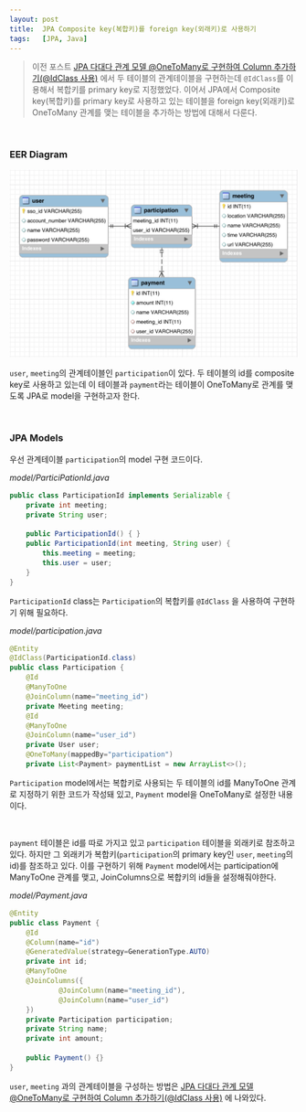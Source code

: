 ```yaml
---
layout: post
title:  JPA Composite key(복합키)를 foreign key(외래키)로 사용하기
tags:   [JPA, Java]
---
```


> 이전 포스트 [JPA 다대다 관계 모델 @OneToMany로 구현하여 Column 추가하기(@IdClass 사용)](https://cjh5414.github.io/jpa-manytomany-relationship-with-@onetomany-and-compositekey/) 에서 두 테이블의 관계테이블을 구현하는데 `@IdClass`를 이용해서 복합키를 primary key로 지정했었다. 이어서 JPA에서 Composite key(복합키)를 primary key로 사용하고 있는 테이블을 foreign key(외래키)로 OneToMany 관계를 맺는 테이블을 추가하는 방법에 대해서 다룬다.  

<br/>  

### EER Diagram  

![diagram](/images/jpa-composite-foreign/diagram.png)  

`user`, `meeting`의 관계테이블인 `participation`이 있다. 두 테이블의 id를 composite key로 사용하고 있는데 이 테이블과 `payment`라는 테이블이 OneToMany로 관계를 맺도록 JPA로 model을 구현하고자 한다.  

<br/>  

### JPA Models  

우선 관계테이블 `participation`의 model 구현 코드이다.  

_model/ParticiPationId.java_   

```java
public class ParticipationId implements Serializable {
    private int meeting;
    private String user;

    public ParticipationId() { }
    public ParticipationId(int meeting, String user) {
        this.meeting = meeting;
        this.user = user;
    }
}
```  

`ParticipationId` class는 `Participation`의 복합키를 `@IdClass` 을 사용하여 구현하기 위해 필요하다.  

_model/participation.java_   

```java
@Entity
@IdClass(ParticipationId.class)
public class Participation {
    @Id
    @ManyToOne
    @JoinColumn(name="meeting_id")
    private Meeting meeting;
    @Id
    @ManyToOne
    @JoinColumn(name="user_id")
    private User user;
    @OneToMany(mappedBy="participation")
    private List<Payment> paymentList = new ArrayList<>();
```  

`Participation` model에서는 복합키로 사용되는 두 테이블의 id를 ManyToOne 관계로 지정하기 위한 코드가 작성돼 있고, `Payment` model을 OneToMany로 설정한 내용이다.  

<br/>  

`payment` 테이블은 id를 따로 가지고 있고 `participation` 테이블을 외래키로 참조하고 있다. 하지만 그 외래키가 복합키(`participation`의 primary key인 `user`, `meeting`의 id)를 참조하고 있다. 이를 구현하기 위해 `Payment` model에서는 participation에 ManyToOne 관계를 맺고, JoinColumns으로 복합키의 id들을 설정해줘야한다.  

_model/Payment.java_  

```java
@Entity
public class Payment {
    @Id
    @Column(name="id")
    @GeneratedValue(strategy=GenerationType.AUTO)
    private int id;
    @ManyToOne
    @JoinColumns({
            @JoinColumn(name="meeting_id"),
            @JoinColumn(name="user_id")
    })
    private Participation participation;
    private String name;
    private int amount;

    public Payment() {}
}
```  

`user`, `meeting` 과의 관계테이블을 구성하는 방법은 [JPA 다대다 관계 모델 @OneToMany로 구현하여 Column 추가하기(@IdClass 사용)](https://cjh5414.github.io/jpa-manytomany-relationship-with-@onetomany-and-compositekey/) 에 나와있다.  
